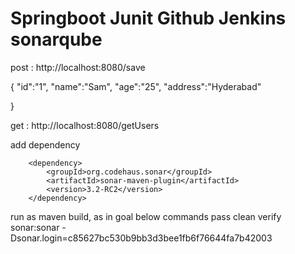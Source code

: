 
# Springboot Junit Github Jenkins sonarqube

post :  http://localhost:8080/save

{
"id":"1",
"name":"Sam",
"age":"25",
"address":"Hyderabad"

}

get : http://localhost:8080/getUsers

add dependency

<!-- https://mvnrepository.com/artifact/org.codehaus.sonar/sonar-maven-plugin -->
		<dependency>
		    <groupId>org.codehaus.sonar</groupId>
		    <artifactId>sonar-maven-plugin</artifactId>
		    <version>3.2-RC2</version>
		</dependency>


run as maven build, as in goal below commands pass
clean verify sonar:sonar -Dsonar.login=c85627bc530b9bb3d3bee1fb6f76644fa7b42003



